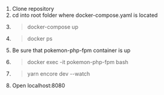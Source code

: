 1. Clone repository
2. cd into root folder where docker-compose.yaml is located
3. > docker-compose up
4. > docker ps
5. Be sure that pokemon-php-fpm container is up
6. > docker exec -it pokemon-php-fpm bash
7. > yarn encore dev --watch
8. Open localhost:8080